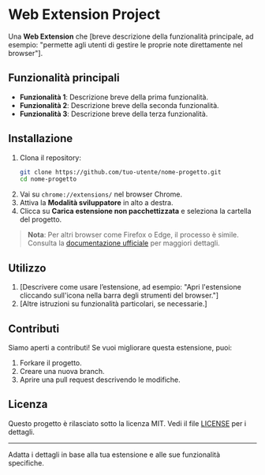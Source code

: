 # Web Extension Project

Una **Web Extension** che [breve descrizione della funzionalità principale, ad esempio: "permette agli utenti di gestire le proprie note direttamente nel browser"].

## Funzionalità principali

- **Funzionalità 1**: Descrizione breve della prima funzionalità.
- **Funzionalità 2**: Descrizione breve della seconda funzionalità.
- **Funzionalità 3**: Descrizione breve della terza funzionalità.

## Installazione

1. Clona il repository:
   ```bash
   git clone https://github.com/tuo-utente/nome-progetto.git
   cd nome-progetto
   ```
2. Vai su `chrome://extensions/` nel browser Chrome.
3. Attiva la **Modalità sviluppatore** in alto a destra.
4. Clicca su **Carica estensione non pacchettizzata** e seleziona la cartella del progetto.

> **Nota**: Per altri browser come Firefox o Edge, il processo è simile. Consulta la [documentazione ufficiale](https://developer.mozilla.org/en-US/docs/Mozilla/Add-ons/WebExtensions) per maggiori dettagli.

## Utilizzo

1. [Descrivere come usare l’estensione, ad esempio: "Apri l'estensione cliccando sull'icona nella barra degli strumenti del browser."]
2. [Altre istruzioni su funzionalità particolari, se necessarie.]

## Contributi

Siamo aperti a contributi! Se vuoi migliorare questa estensione, puoi:

1. Forkare il progetto.
2. Creare una nuova branch.
3. Aprire una pull request descrivendo le modifiche.

## Licenza

Questo progetto è rilasciato sotto la licenza MIT. Vedi il file [LICENSE](LICENSE) per i dettagli.

---

Adatta i dettagli in base alla tua estensione e alle sue funzionalità specifiche.
